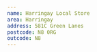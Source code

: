 ```yaml
---
name: Harringay Local Store
area: Harringay
address: 581C Green Lanes
postcode: N8 0RG
outcode: N8
---
```



